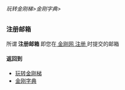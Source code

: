 ###### 玩转金刚梯>金刚字典>

### 注册邮箱

所谓<Strong> 注册邮箱 </Strong >即您在[ 金刚网 ](https://github.com/a2zitpro/web/blob/master/kksitecn.md)[ 注册 ](https://github.com/a2zitpro/web/blob/master/l2_reg.md)时提交的邮箱

#### 返回到
- [玩转金刚梯](https://github.com/a2zitpro/web/blob/master/LadderFree/A.md)
- [金刚字典](https://github.com/a2zitpro/web/blob/master/LadderFree/kkDictionary/KKDictionary.md)

